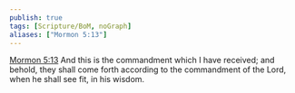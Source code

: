 ```yaml
---
publish: true
tags: [Scripture/BoM, noGraph]
aliases: ["Mormon 5:13"]
---
```

[Mormon 5:13](https://churchofjesuschrist.org/study/scriptures/bofm/morm/5?lang=eng&id=p13#p13) And this is the commandment which I have received; and behold, they shall come forth according to the commandment of the Lord, when he shall see fit, in his wisdom.
